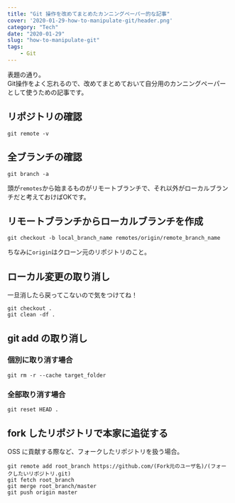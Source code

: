 ```yaml
---
title: "Git 操作を改めてまとめたカンニングペーパー的な記事"
cover: '2020-01-29-how-to-manipulate-git/header.png'
category: "Tech"
date: "2020-01-29"
slug: "how-to-manipulate-git"
tags:
    - Git
---
```


表題の通り。  
Git操作をよく忘れるので、改めてまとめておいて自分用のカンニングペーパーとして使うための記事です。

## リポジトリの確認

```
git remote -v
```

## 全ブランチの確認

```
git branch -a
```

頭が`remotes`から始まるものがリモートブランチで、それ以外がローカルブランチだと考えておけばOKです。

## リモートブランチからローカルブランチを作成

```
git checkout -b local_branch_name remotes/origin/remote_branch_name
```

ちなみに`origin`はクローン元のリポジトリのこと。

## ローカル変更の取り消し

一旦消したら戻ってこないので気をつけてね！

```
git checkout .
git clean -df .
```

## git add の取り消し

### 個別に取り消す場合

```
git rm -r --cache target_folder
```

### 全部取り消す場合

```
git reset HEAD .
```

## fork したリポジトリで本家に追従する

OSS に貢献する際など、フォークしたリポジトリを扱う場合。

```
git remote add root_branch https://github.com/(Fork元のユーザ名)/(フォークしたいリポジトリ.git)
git fetch root_branch
git merge root_branch/master
git push origin master
```

